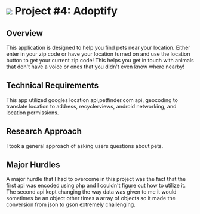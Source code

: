 # ![](https://ga-dash.s3.amazonaws.com/production/assets/logo-9f88ae6c9c3871690e33280fcf557f33.png) Project #4: Adoptify

## Overview

This application is designed to help you find pets near your location. 
Either enter in your zip code or have your location turned on and use the location button to get your current zip code!
This helps you get in touch with animals that don't have a voice or ones that you didn't even know where nearby!


## Technical Requirements
This app utilized googles location api,petfinder.com api, geocoding to translate location to address, recyclerviews, android networking, and location permissions.

## Research Approach

I took a general approach of asking users questions about pets. 

## Major Hurdles

A major hurdle that I had to overcome in this project was the fact that the first api was encoded using php and I couldn't figure out how to utilize it. The second api kept changing the way data was given to me it would sometimes be an object other times
a array of objects so it made the conversion from json to gson extremely challenging.


